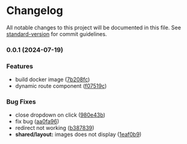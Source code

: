 # Changelog

All notable changes to this project will be documented in this file. See [standard-version](https://github.com/conventional-changelog/standard-version) for commit guidelines.

### 0.0.1 (2024-07-19)


### Features

* build docker image ([7b208fc](https://github.com/Utconnect/fe-angular/commit/7b208fc2e867fe8267f1465d86cc2ad91f8c9571))
* dynamic route component ([f07519c](https://github.com/Utconnect/fe-angular/commit/f07519c1c5a5180a6bc75b68d51dd4d97c8f3452))


### Bug Fixes

* close dropdown on click ([980e43b](https://github.com/Utconnect/fe-angular/commit/980e43b2b33e74c08aed231167c85bb91f6d1d11))
* fix bug ([aa0fa96](https://github.com/Utconnect/fe-angular/commit/aa0fa968bbde066cd45bb449bb203c3260a071e7))
* redirect not working ([b387839](https://github.com/Utconnect/fe-angular/commit/b3878398d87b45e07118b87da150daac07d27094))
* **shared/layout:** images does not display ([1eaf0b9](https://github.com/Utconnect/fe-angular/commit/1eaf0b9448eb0586fe23b57e66d37d1c07f42a26))
